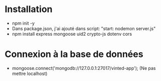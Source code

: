 # Installation

- npm init -y
- Dans package.json, j'ai ajouté dans script: "start: nodemon server.js"
- npm install express mongoose uid2 crypto-js dotenv cors

# Connexion à la base de données

- mongoose.connect('mongodb://127.0.0.1:27017/vinted-app'); (Ne pas mettre localhost)
